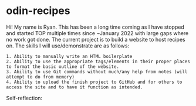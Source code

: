 # odin-recipes

Hi! My name is Ryan. This has been a long time coming as I have stopped and started TOP multiple times since ~January 2022 with large gaps where no work got done. The current project is to build a website to host recipes on. The skills I will use/demonstrate are as follows:

    1. Ability to manually write an HTML boilerplate 
    2. Ability to use the appropriate tags/elements in their proper places to format the basic outline of the website.
    3. Ability to use Git commands without much/any help from notes (will attempt to do from memory)
    4. Ability to upload the finish project to GitHub and for others to access the site and to have it function as intended.

Self-reflection:
